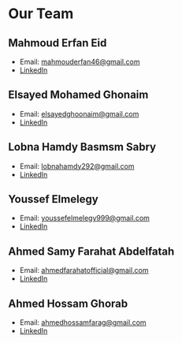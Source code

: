 # Our Team

## Mahmoud Erfan Eid
- Email: mahmouderfan46@gmail.com
- [LinkedIn](https://www.linkedin.com/in/mahmoud-erfan-eid-7880211b5)

## Elsayed Mohamed Ghonaim
- Email: elsayedghoonaim@gmail.com
- [LinkedIn](https://www.linkedin.com/in/elsayedghoonaim)

## Lobna Hamdy Basmsm Sabry
- Email: lobnahamdy292@gmail.com
- [LinkedIn](https://www.linkedin.com/in/lobna-hamdy-basmsm-010191200)

## Youssef Elmelegy
- Email: youssefelmelegy999@gmail.com
- [LinkedIn](https://www.linkedin.com/in/youssef-elmelegy-softwareeng)

## Ahmed Samy Farahat Abdelfatah
- Email: ahmedfarahatofficial@gmail.com
- [LinkedIn](https://www.linkedin.com/in/ahmed-s-farahat-437b14222)

## Ahmed Hossam Ghorab
- Email: ahmedhossamfarag@gmail.com
- [LinkedIn](https://www.linkedin.com/in/ahmed-hossam-ghorab-5597402a0)
